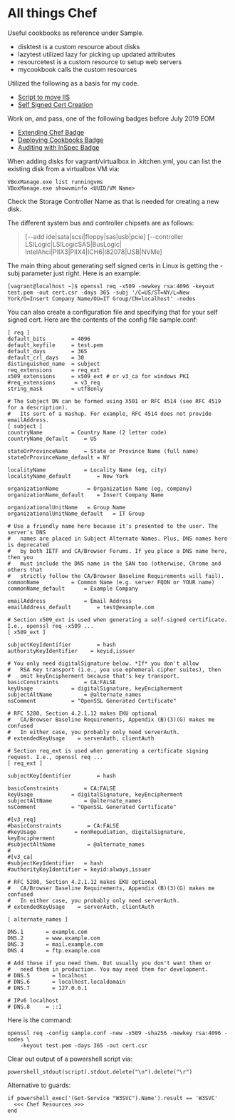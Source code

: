 # All things Chef

Useful cookbooks as reference under Sample.
- disktest is a custom resource about disks
- lazytest utilized lazy for picking up updated attributes
- resourcetest is a custom resource to setup web servers
- mycookbook calls the custom resources


Utilized the following as a basis for my code.
* [Script to move IIS](https://gallery.technet.microsoft.com/scriptcenter/Script-to-move-the-IIS-f1fb62a5)
* [Self Signed Cert Creation](https://stackoverflow.com/questions/10175812/how-to-create-a-self-signed-certificate-with-openssl)

Work on, and pass, one of the following badges before July 2019 EOM
* [Extending Chef Badge](https://training.chef.io/extending-chef-badge)
* [Deploying Cookbooks Badge](https://training.chef.io/deploying-cookbooks-badge)
* [Auditing with InSpec Badge](https://training.chef.io/auditing-with-inspec-badge)


When adding disks for vagrant/virtualbox in .kitchen.yml, you can list the existing disk from a virtualbox VM via:
```
VBoxManage.exe list runningvms
VBoxManage.exe showvminfo <UUID/VM Name>
```
Check the Storage Controller Name as that is needed for creating a new disk.


The different system bus and controller chipsets are as follows:
> [--add ide|sata|scsi|floppy|sas|usb|pcie]
> [--controller LSILogic|LSILogicSAS|BusLogic|
>    IntelAhci|PIIX3|PIIX4|ICH6|I82078|USB|NVMe]


The main thing about generating self signed certs in Linux is getting the -subj parameter just right. Here is an example:
```
[vagrant@localhost ~]$ openssl req -x509 -newkey rsa:4096 -keyout test.pem -out cert.csr -days 365 -subj '/C=US/ST=NY/L=New York/O=Insert Company Name/OU=IT Group/CN=localhost' -nodes
```

You can also create a configuration file and specifying that for your self signed cert. Here are the contents of the config file sample.conf:
```
[ req ]
default_bits        = 4096
default_keyfile     = test.pem
default_days        = 365
default_crl_days    = 30
distinguished_name  = subject
req_extensions      = req_ext
x509_extensions     = x509_ext # or v3_ca for windows PKI
#req_extensions      = v3_req
string_mask         = utf8only

# The Subject DN can be formed using X501 or RFC 4514 (see RFC 4519 for a description).
#   Its sort of a mashup. For example, RFC 4514 does not provide emailAddress.
[ subject ]
countryName         = Country Name (2 letter code)
countryName_default     = US

stateOrProvinceName     = State or Province Name (full name)
stateOrProvinceName_default = NY

localityName            = Locality Name (eg, city)
localityName_default        = New York

organizationName         = Organization Name (eg, company)
organizationName_default    = Insert Company Name

organizationalUnitName   = Group Name
organizationalUnitName_default   = IT Group

# Use a friendly name here because it's presented to the user. The server's DNS
#   names are placed in Subject Alternate Names. Plus, DNS names here is deprecated
#   by both IETF and CA/Browser Forums. If you place a DNS name here, then you
#   must include the DNS name in the SAN too (otherwise, Chrome and others that
#   strictly follow the CA/Browser Baseline Requirements will fail).
commonName          = Common Name (e.g. server FQDN or YOUR name)
commonName_default      = Example Company

emailAddress            = Email Address
emailAddress_default        = test@example.com

# Section x509_ext is used when generating a self-signed certificate. I.e., openssl req -x509 ...
[ x509_ext ]

subjectKeyIdentifier        = hash
authorityKeyIdentifier    = keyid,issuer

# You only need digitalSignature below. *If* you don't allow
#   RSA Key transport (i.e., you use ephemeral cipher suites), then
#   omit keyEncipherment because that's key transport.
basicConstraints        = CA:FALSE
keyUsage            = digitalSignature, keyEncipherment
subjectAltName          = @alternate_names
nsComment           = "OpenSSL Generated Certificate"

# RFC 5280, Section 4.2.1.12 makes EKU optional
#   CA/Browser Baseline Requirements, Appendix (B)(3)(G) makes me confused
#   In either case, you probably only need serverAuth.
# extendedKeyUsage    = serverAuth, clientAuth

# Section req_ext is used when generating a certificate signing request. I.e., openssl req ...
[ req_ext ]

subjectKeyIdentifier        = hash

basicConstraints        = CA:FALSE
keyUsage            = digitalSignature, keyEncipherment
subjectAltName          = @alternate_names
nsComment           = "OpenSSL Generated Certificate"

#[v3_req]
#basicConstraints        = CA:FALSE
#keyUsage            = nonRepudiation, digitalSignature, keyEncipherment
#subjectAltName          = @alternate_names
#
#[v3_ca]
#subjectKeyIdentifier   = hash
#authorityKeyIdentifier = keyid:always,issuer

# RFC 5280, Section 4.2.1.12 makes EKU optional
#   CA/Browser Baseline Requirements, Appendix (B)(3)(G) makes me confused
#   In either case, you probably only need serverAuth.
# extendedKeyUsage    = serverAuth, clientAuth

[ alternate_names ]

DNS.1       = example.com
DNS.2       = www.example.com
DNS.3       = mail.example.com
DNS.4       = ftp.example.com

# Add these if you need them. But usually you don't want them or
#   need them in production. You may need them for development.
# DNS.5       = localhost
# DNS.6       = localhost.localdomain
# DNS.7       = 127.0.0.1

# IPv6 localhost
# DNS.8     = ::1
```

Here is the command:
```
openssl req -config sample.conf -new -x509 -sha256 -newkey rsa:4096 -nodes \
    -keyout test.pem -days 365 -out cert.csr
```


Clear out output of a powershell script via:
```
powershell_stdout(script).stdout.delete("\n").delete("\r")
```


Alternative to guards:
```
if powershell_exec('(Get-Service "W3SVC").Name').result == 'W3SVC'
  <<< Chef Resources >>>
end
```
